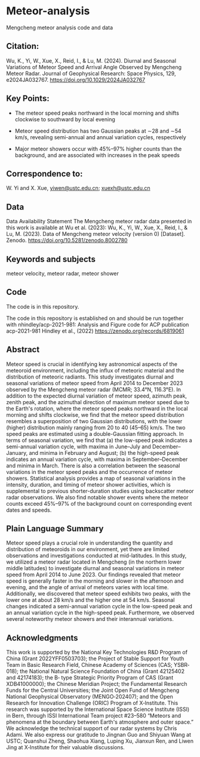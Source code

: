 # Meteor-analysis
Mengcheng meteor analysis code and data

## Citation:
Wu, K., Yi, W., Xue, X., Reid, I., & Lu, M. (2024). Diurnal and Seasonal Variations of Meteor Speed and Arrival Angle Observed by Mengcheng Meteor Radar. Journal of Geophysical Research: Space Physics, 129, e2024JA032767. https://doi.org/10.1029/2024JA032767

## Key Points:
- The meteor speed peaks northward in the local morning and shifts clockwise to southward by local evening

- Meteor speed distribution has two Gaussian peaks at ∼28 and ∼54 km/s, revealing semi-annual and annual variation cycles, respectively

- Major meteor showers occur with 45%–97% higher counts than the background, and are associated with increases in the peak speeds

## Correspondence to:
W. Yi and X. Xue, yiwen@ustc.edu.cn; xuexh@ustc.edu.cn

## Data
Data Availability Statement
The Mengcheng meteor radar data presented in this work is available at Wu et al. (2023): 
Wu, K., Yi, W., Xue, X., Reid, I., & Lu, M. (2023). Data of Mengcheng meteor velocity (version 0) [Dataset]. Zenodo. https://doi.org/10.5281/zenodo.8002780

## Keywords and subjects
meteor velocity, meteor radar, meteor shower

## Code
The code is in this repository.

The code in this repository is established on and should be run together with nhindley/acp-2021-981: Analysis and Figure code for ACP publication acp-2021-981 Hindley et al., (2022) https://zenodo.org/records/6819061

## Abstract
Meteor speed is crucial in identifying key astronomical aspects of the meteoroid environment, including the influx of meteoric material and the distribution of meteoric radiants. This study investigates diurnal and seasonal variations of meteor speed from April 2014 to December 2023 observed by the Mengcheng meteor radar (MCMR; 33.4°N, 116.3°E). In addition to the expected diurnal variation of meteor speed, azimuth peak, zenith peak, and the azimuthal direction of maximum meteor speed due to the Earth's rotation, where the meteor speed peaks northward in the local morning and shifts clockwise, we find that the meteor speed distribution resembles a superposition of two Gaussian distributions, with the lower (higher) distribution mainly ranging from 20 to 40 (45–65) km/s. The two speed peaks are estimated using a double-Gaussian fitting approach. In terms of seasonal variation, we find that (a) the low-speed peak indicates a semi-annual variation cycle, with maxima in June–July and December–January, and minima in February and August; (b) the high-speed peak indicates an annual variation cycle, with maxima in September–December and minima in March. There is also a correlation between the seasonal variations in the meteor speed peaks and the occurrence of meteor showers. Statistical analysis provides a map of seasonal variations in the intensity, duration, and timing of meteor shower activities, which is supplemental to previous shorter-duration studies using backscatter meteor radar observations. We also find notable shower events where the meteor counts exceed 45%–97% of the background count on corresponding event dates and speeds.

## Plain Language Summary
Meteor speed plays a crucial role in understanding the quantity and distribution of meteoroids in our environment, yet there are limited observations and investigations conducted at mid-latitudes. In this study, we utilized a meteor radar located in Mengcheng (in the northern lower middle latitudes) to investigate diurnal and seasonal variations in meteor speed from April 2014 to June 2023. Our findings revealed that meteor speed is generally faster in the morning and slower in the afternoon and evening, and the angle of arrival of meteors varies with local time. Additionally, we discovered that meteor speed exhibits two peaks, with the lower one at about 28 km/s and the higher one at 54 km/s. Seasonal changes indicated a semi-annual variation cycle in the low-speed peak and an annual variation cycle in the high-speed peak. Furthermore, we observed several noteworthy meteor showers and their interannual variations.

## Acknowledgments
This work is supported by the National Key Technologies R&D Program of China (Grant 2022YFF0503703); the Project of Stable Support for Youth Team in Basic Research Field, Chinese Academy of Sciences (CAS; YSBR‐018); the National Natural Science Foundation of China (Grant 42125402 and 42174183); the B‐ type Strategic Priority Program of CAS (Grant XDB41000000); the Chinese Meridian Project; the Fundamental Research Funds for the Central Universities; the Joint Open Fund of Mengcheng National Geophysical Observatory (MENGO‐202407); and the Open Research for Innovation Challenge (ORIC) Program of X‐Institute. This research was supported by the International Space Science Institute (ISSI) in Bern, through ISSI International Team project #23–580 “Meteors and phenomena at the boundary between Earth's atmosphere and outer space.” We acknowledge the technical support of our radar systems by Chris Adami. We also express our gratitude to Jingnan Guo and Shiyuan Wang at USTC; Quanshui Zheng, Shaohua Xiang, Luping Xu, Jianxun Ren, and Liwen Jing at X‐Institute for their valuable discussions.